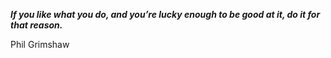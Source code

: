 _**If you like what you do, and you’re lucky enough to be good at it, do it for that reason.**_

Phil Grimshaw